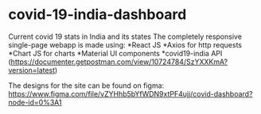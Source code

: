 # covid-19-india-dashboard
Current covid 19 stats in India and its states
The completely responsive single-page webapp is made using: 
                                               *React JS
                                               *Axios for http requests
                                               *Chart JS for charts
                                               *Material UI components
                                               *covid19-india API (https://documenter.getpostman.com/view/10724784/SzYXXKmA?version=latest)

The designs for the site can be found on figma: 
https://www.figma.com/file/vZYHhb5bYfWDN9xtPF4ujj/covid-dashboard?node-id=0%3A1

